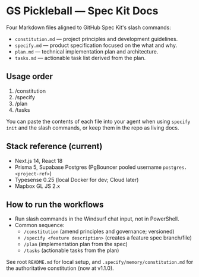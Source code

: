 # GS Pickleball — Spec Kit Docs

Four Markdown files aligned to GitHub Spec Kit's slash commands:

- `constitution.md` — project principles and development guidelines.
- `specify.md` — product specification focused on the what and why.
- `plan.md` — technical implementation plan and architecture.
- `tasks.md` — actionable task list derived from the plan.

## Usage order
1) /constitution
2) /specify
3) /plan
4) /tasks

You can paste the contents of each file into your agent when using `specify init` and the slash commands, or keep them in the repo as living docs.

## Stack reference (current)

- Next.js 14, React 18
- Prisma 5, Supabase Postgres (PgBouncer pooled username `postgres.<project-ref>`)
- Typesense 0.25 (local Docker for dev; Cloud later)
- Mapbox GL JS 2.x

## How to run the workflows

- Run slash commands in the Windsurf chat input, not in PowerShell.
- Common sequence:
  - `/constitution` (amend principles and governance; versioned)
  - `/specify <feature description>` (creates a feature spec branch/file)
  - `/plan` (implementation plan from the spec)
  - `/tasks` (actionable tasks from the plan)

See root `README.md` for local setup, and `.specify/memory/constitution.md` for the authoritative constitution (now at v1.1.0).
